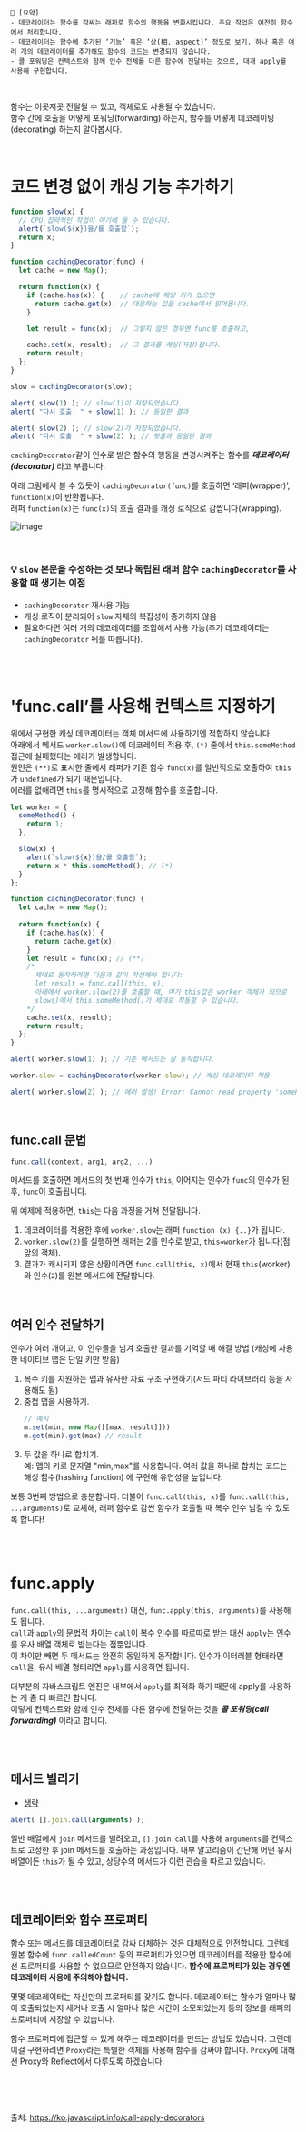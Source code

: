 ```
📍 [요약]
- 데코레이터는 함수를 감싸는 래퍼로 함수의 행동을 변화시킵니다. 주요 작업은 여전히 함수에서 처리합니다.
- 데코레이터는 함수에 추가된 ‘기능’ 혹은 ‘상(相, aspect)’ 정도로 보기. 하나 혹은 여러 개의 데코레이터를 추가해도 함수의 코드는 변경되지 않습니다.
- 콜 포워딩은 컨텍스트와 함께 인수 전체를 다른 함수에 전달하는 것으로, 대개 apply를 사용해 구현합니다.
```
<br/>

함수는 이곳저곳 전달될 수 있고, 객체로도 사용될 수 있습니다.     
함수 간에 호출을 어떻게 포워딩(forwarding) 하는지, 함수를 어떻게 데코레이팅(decorating) 하는지 알아봅시다. 

<br/>

# 코드 변경 없이 캐싱 기능 추가하기
```js
function slow(x) {
  // CPU 집약적인 작업이 여기에 올 수 있습니다.
  alert(`slow(${x})을/를 호출함`);
  return x;
}

function cachingDecorator(func) {
  let cache = new Map();

  return function(x) {
    if (cache.has(x)) {    // cache에 해당 키가 있으면
      return cache.get(x); // 대응하는 값을 cache에서 읽어옵니다.
    }

    let result = func(x);  // 그렇지 않은 경우엔 func를 호출하고,

    cache.set(x, result);  // 그 결과를 캐싱(저장)합니다.
    return result;
  };
}

slow = cachingDecorator(slow);

alert( slow(1) ); // slow(1)이 저장되었습니다.
alert( "다시 호출: " + slow(1) ); // 동일한 결과

alert( slow(2) ); // slow(2)가 저장되었습니다.
alert( "다시 호출: " + slow(2) ); // 윗줄과 동일한 결과
```
`cachingDecorator`같이 인수로 받은 함수의 행동을 변경시켜주는 함수를 ***데코레이터(decorator)*** 라고 부릅니다.    

아래 그림에서 볼 수 있듯이 `cachingDecorator(func)`를 호출하면 ‘래퍼(wrapper)’, `function(x)`이 반환됩니다.    
래퍼 `function(x)`는 `func(x)`의 호출 결과를 캐싱 로직으로 감쌉니다(wrapping).     

![image](https://user-images.githubusercontent.com/50884017/194941567-526aefb3-cc09-4e02-91a3-86edefae629e.png)

<br/>

### 💡 `slow` 본문을 수정하는 것 보다 독립된 래퍼 함수 `cachingDecorator`를 사용할 때 생기는 이점
- `cachingDecorator` 재사용 가능
- 캐싱 로직이 분리되어 `slow` 자체의 복잡성이 증가하지 않음
- 필요하다면 여러 개의 데코레이터를 조합해서 사용 가능(추가 데코레이터는 `cachingDecorator` 뒤를 따릅니다).

<br/><br/>

# 'func.call’를 사용해 컨텍스트 지정하기
위에서 구현한 캐싱 데코레이터는 객체 메서드에 사용하기엔 적합하지 않습니다.    
아래에서 메서드 `worker.slow()`에 데코레이터 적용 후, `(*)` 줄에서 `this.someMethod` 접근에 실패했다는 에러가 발생합니다.  
원인은 `(**)`로 표시한 줄에서 래퍼가 기존 함수 `func(x)`를 일반적으로 호출하여 `this`가 `undefined`가 되기 때문입니다.  
에러를 없애려면 `this`를 명시적으로 고정해 함수를 호출합니다.

```js
let worker = {
  someMethod() {
    return 1;
  },

  slow(x) {
    alert(`slow(${x})을/를 호출함`);
    return x * this.someMethod(); // (*)
  }
};

function cachingDecorator(func) {
  let cache = new Map();
  
  return function(x) {
    if (cache.has(x)) {
      return cache.get(x);
    }
    let result = func(x); // (**)
    /*
      제대로 동작하려면 다음과 같이 작성해야 합니다:
      let result = func.call(this, x);
      아래에서 worker.slow(2)를 호출할 때, 여기 this값은 worker 객체가 되므로
      slow()에서 this.someMethod()가 제대로 작동할 수 있습니다.
    */
    cache.set(x, result);
    return result;
  };
}

alert( worker.slow(1) ); // 기존 메서드는 잘 동작합니다.

worker.slow = cachingDecorator(worker.slow); // 캐싱 데코레이터 적용

alert( worker.slow(2) ); // 에러 발생! Error: Cannot read property 'someMethod' of undefined
```

<br>

## func.call 문법
```js
func.call(context, arg1, arg2, ...)
```
메서드를 호출하면 메서드의 첫 번째 인수가 `this`, 이어지는 인수가 `func`의 인수가 된 후, `func`이 호출됩니다.  

위 예제에 적용하면, `this`는 다음 과정을 거쳐 전달됩니다.

1. 데코레이터를 적용한 후에 `worker.slow`는 래퍼 `function (x) {..}`가 됩니다.
2. `worker.slow(2)`를 실행하면 래퍼는 2를 인수로 받고, `this=worker`가 됩니다(점 앞의 객체).
3. 결과가 캐시되지 않은 상황이라면 `func.call(this, x)`에서 현재 `this`(worker)와 인수(`2`)를 원본 메서드에 전달합니다.

<br>

## 여러 인수 전달하기
인수가 여러 개이고, 이 인수들을 넘겨 호출한 결과를 기억할 때 해결 방법 (캐싱에 사용한 네이티브 맵은 단일 키만 받음)
1. 복수 키를 지원하는 맵과 유사한 자료 구조 구현하기(서드 파티 라이브러리 등을 사용해도 됨)
2. 중첩 맵을 사용하기.      
    ```js
    // 예시
    m.set(min, new Map([[max, result]]))
    m.get(min).get(max) // result
    ```
3. 두 값을 하나로 합치기.       
    예: 맵의 키로 문자열 "min,max"를 사용합니다. 여러 값을 하나로 합치는 코드는 해싱 함수(hashing function) 에 구현해 유연성을 높입니다.

보통 3번째 방법으로 충분합니다. 더불어 `func.call(this, x)`를 `func.call(this, ...arguments)`로 교체해, 래퍼 함수로 감싼 함수가 호출될 때 복수 인수 넘길 수 있도록 합니다!

<br/><br/>

# func.apply
`func.call(this, ...arguments)` 대신, `func.apply(this, arguments)`를 사용해도 됩니다.     
`call`과 `apply`의 문법적 차이는 `call`이 복수 인수를 따로따로 받는 대신 `apply`는 인수를 유사 배열 객체로 받는다는 점뿐입니다.     
이 차이만 빼면 두 메서드는 완전히 동일하게 동작합니다. 인수가 이터러블 형태라면 `call`을, 유사 배열 형태라면 `apply`를 사용하면 됩니다.     

대부분의 자바스크립트 엔진은 내부에서 `apply`를 최적화 하기 때문에 apply를 사용하는 게 좀 더 빠르긴 합니다.    
이렇게 컨텍스트와 함께 인수 전체를 다른 함수에 전달하는 것을 ***콜 포워딩(call forwarding)*** 이라고 합니다.

<br/><br/>

## 메서드 빌리기
- [생략](https://ko.javascript.info/call-apply-decorators#method-borrowing)

```js
alert( [].join.call(arguments) );
```
일반 배열에서 `join` 메서드를 빌려오고, `[].join.call`를 사용해 `arguments`를 컨텍스트로 고정한 후 join 메서드를 호출하는 과정입니다.
내부 알고리즘이 간단해 어떤 유사 배열이든 `this`가 될 수 있고, 상당수의 메서드가 이런 관습을 따르고 있습니다.

<br/><br/>

## 데코레이터와 함수 프로퍼티

함수 또는 메서드를 데코레이터로 감싸 대체하는 것은 대체적으로 안전합니다. 
그런데 원본 함수에 `func.calledCount` 등의 프로퍼티가 있으면 데코레이터를 적용한 함수에선 프로퍼티를 사용할 수 없으므로 안전하지 않습니다. 
**함수에 프로퍼티가 있는 경우엔 데코레이터 사용에 주의해야 합니다.**

몇몇 데코레이터는 자신만의 프로퍼티를 갖기도 합니다. 
데코레이터는 함수가 얼마나 많이 호출되었는지 세거나 호출 시 얼마나 많은 시간이 소모되었는지 등의 정보를 래퍼의 프로퍼티에 저장할 수 있습니다.    

함수 프로퍼티에 접근할 수 있게 해주는 데코레이터를 만드는 방법도 있습니다. 그런데 이걸 구현하려면 `Proxy`라는 특별한 객체를 사용해 함수를 감싸야 합니다. `Proxy`에 대해선 Proxy와 Reflect에서 다루도록 하겠습니다.

<br/><br/><br/>

출처: https://ko.javascript.info/call-apply-decorators
